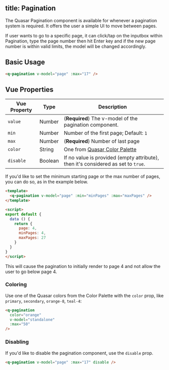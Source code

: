 title: Pagination
---
The Quasar Pagination component is available for whenever a pagination system is required. It offers the user a simple UI to move between pages.

If user wants to go to a specific page, it can click/tap on the inputbox within Pagination, type the page number then hit Enter key and if the new page number is within valid limits, the model will be changed accordingly.

<input type="hidden" data-fullpage-demo="navigation/pagination">

## Basic Usage

``` html
<q-pagination v-model="page" :max="17" />
```

## Vue Properties
| Vue Property | Type | Description |
| --- | --- | --- |
| `value` | Number  | (**Required**) The v-model of the pagination component. |
| `min` | Number | Number of the first page; Default: `1` |
| `max` | Number | (**Required**) Number of last page |
| `color` | String | One from [Quasar Color Palette](/components/color-palette.html) |
| `disable` | Boolean | If no value is provided (empty attribute), then it's considered as set to `true`. |

If you'd like to set the minimum starting page or the max number of pages, you can do so, as in the example below.

```html
<template>
  <q-pagination v-model="page" :min="minPages" :max="maxPages" />
</template>

<script>
export default {
  data () {
    return {
      page: 4,
      minPages: 4,
      maxPages: 27
    }
  }
}
</script>
```
This will cause the pagination to initially render to page 4 and not allow the user to go below page 4.

### Coloring
Use one of the Quasar colors from the Color Palette with the `color` prop, like `primary`, `secondary`, `orange-8`, `teal-4`:

``` html
<q-pagination
  color="orange"
  v-model="standalone"
  :max="50"
/>
```

### Disabling
If you'd like to disable the pagination component, use the `disable` prop.

``` html
<q-pagination v-model="page" :max="17" disable />
```
